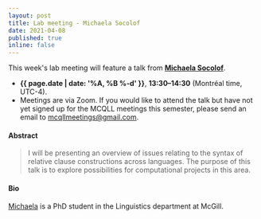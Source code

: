 ```yaml
---
layout: post
title: Lab meeting - Michaela Socolof
date: 2021-04-08
published: true
inline: false 
---
```


This week's lab meeting will feature a talk from [**Michaela Socolof**](/people/socolof.michaela).

- **{{ page.date | date: '%A, %B %-d' }}**, **13:30–14:30** (Montréal time, UTC-4).
- Meetings are via Zoom. If you would like to attend the talk but have not yet signed up for the MCQLL meetings this semester, please send an email to [mcqllmeetings@gmail.com](mailto:mcqllmeetings@gmail.com).

#### Abstract

<blockquote>
I will be presenting an overview of issues relating to the syntax of relative clause constructions across languages. The purpose of this talk is to explore possibilities for computational projects in this area.
</blockquote>

#### Bio

[Michaela](/people/socolof.michaela) is a PhD student in the Linguistics department at McGill.
